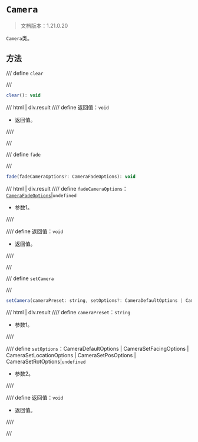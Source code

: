 # `Camera`

> 文档版本：1.21.0.20

`Camera`类。

## 方法

/// define
`clear`


///

```js
clear(): void
```

/// html | div.result
//// define
返回值：`void`

- 返回值。


////

///


/// define
`fade`


///

```js
fade(fadeCameraOptions?: CameraFadeOptions): void
```

/// html | div.result
//// define
`fadeCameraOptions`：[`CameraFadeOptions`](../camerafadeoptions.md)|`undefined`

- 参数1。


////

//// define
返回值：`void`

- 返回值。


////

///


/// define
`setCamera`


///

```js
setCamera(cameraPreset: string, setOptions?: CameraDefaultOptions | CameraSetFacingOptions | CameraSetLocationOptions | CameraSetPosOptions | CameraSetRotOptions): void
```

/// html | div.result
//// define
`cameraPreset`：`string`

- 参数1。


////

//// define
`setOptions`：CameraDefaultOptions | CameraSetFacingOptions | CameraSetLocationOptions | CameraSetPosOptions | CameraSetRotOptions|`undefined`

- 参数2。


////

//// define
返回值：`void`

- 返回值。


////

///

